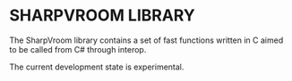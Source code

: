 # SHARPVROOM LIBRARY #

The SharpVroom library contains a set of fast functions written in C aimed to be called from C# through interop.

The current development state is experimental.